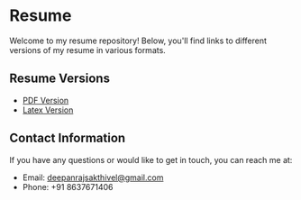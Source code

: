 # Resume 

Welcome to my resume repository! Below, you'll find links to different versions of my resume in various formats.

## Resume Versions

- [PDF Version](Deepanraj_resume.pdf)
- [Latex Version](resume.tex)



## Contact Information

If you have any questions or would like to get in touch, you can reach me at:
- Email: deepanrajsakthivel@gmail.com
- Phone: +91 8637671406


